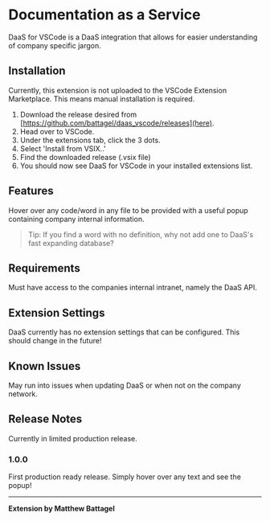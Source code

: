 # Documentation as a Service

DaaS for VSCode is a DaaS integration that allows for easier understanding of company specific jargon. 

## Installation

Currently, this extension is not uploaded to the VSCode Extension Marketplace. This means manual installation is required.

1. Download the release desired from [https://github.com/battagel/daas_vscode/releases](here).
2. Head over to VSCode.
3. Under the extensions tab, click the 3 dots.
4. Select 'Install from VSIX..'
5. Find the downloaded release (.vsix file)
6. You should now see DaaS for VSCode in your installed extensions list.

## Features

Hover over any code/word in any file to be provided with a useful popup containing company internal information.

> Tip: If you find a word with no definition, why not add one to DaaS's fast expanding database?

## Requirements

Must have access to the companies internal intranet, namely the DaaS API.

## Extension Settings

DaaS currently has no extension settings that can be configured. This should change in the future!

## Known Issues

May run into issues when updating DaaS or when not on the company network.

## Release Notes

Currently in limited production release.

### 1.0.0

First production ready release. Simply hover over any text and see the popup!

---

**Extension by Matthew Battagel**
